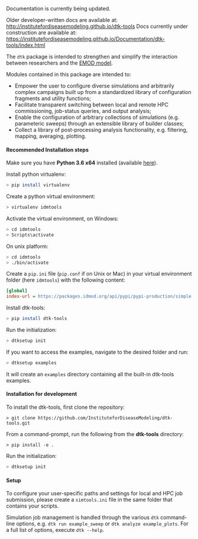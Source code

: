 Documentation is currently being updated. 

Older developer-written docs are available at: http://institutefordiseasemodeling.github.io/dtk-tools
Docs currently under construction are available at: https://institutefordiseasemodeling.github.io/Documentation/dtk-tools/index.html

The `dtk` package is intended to strengthen and simplify the interaction between researchers and the [EMOD model](http://idmod.org/docs/general/index.html).

Modules contained in this package are intended to:
- Empower the user to configure diverse simulations and arbitrarily complex campaigns built up from a standardized library of configuration fragments and utility functions;
- Facilitate transparent switching between local and remote HPC commissioning, job-status queries, and output analysis;
- Enable the configuration of arbitrary collections of simulations (e.g. parameteric sweeps) through an extensible library of builder classes;
- Collect a library of post-processing analysis functionality, e.g. filtering, mapping, averaging, plotting.

#### Recommended Installation steps

Make sure you have **Python 3.6 x64** installed (available [here](https://www.python.org/downloads/)).

Install python virtualenv:
```bash
> pip install virtualenv
```

Create a python virtual environment:
```bash
> virtualenv idmtools
```

Activate the virtual environment, on Windows:
```bash
> cd idmtools
> Scripts\activate
```
On unix platform:
```bash
> cd idmtools
> ./bin/activate
```

Create a `pip.ini` file (`pip.conf` if on Unix or Mac) in your virtual environment folder (here `idmtools`) with the following content:
```ini
[global]
index-url = https://packages.idmod.org/api/pypi/pypi-production/simple
```

Install dtk-tools:
```bash
> pip install dtk-tools
```

Run the initialization:
```bash
> dtksetup init
```

If you want to access the examples, navigate to the desired folder and run:
```bash
> dtksetup examples
```
It will create an `examples` directory containing all the built-in dtk-tools examples.


#### Installation for development

To install the dtk-tools, first clone the repository:
```
> git clone https://github.com/InstituteforDiseaseModeling/dtk-tools.git
```

From a command-prompt, run the following from the **dtk-tools** directory:
```
> pip install -e .
```

Run the initialization:
```bash
> dtksetup init
```

#### Setup

To configure your user-specific paths and settings for local and HPC job submission, please create a `simtools.ini` file in
the same folder that contains your scripts.

Simulation job management is handled through the various `dtk` command-line options, e.g. `dtk run example_sweep` or `dtk analyze example_plots`.  For a full list of options, execute `dtk --help`. 
